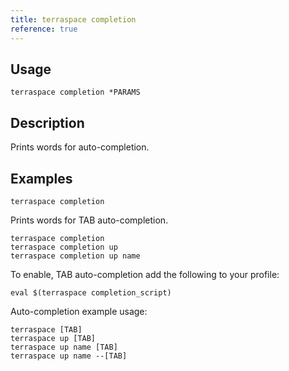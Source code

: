 ```yaml
---
title: terraspace completion
reference: true
---
```


## Usage

    terraspace completion *PARAMS

## Description

Prints words for auto-completion.

## Examples

    terraspace completion

Prints words for TAB auto-completion.

    terraspace completion
    terraspace completion up
    terraspace completion up name

To enable, TAB auto-completion add the following to your profile:

    eval $(terraspace completion_script)

Auto-completion example usage:

    terraspace [TAB]
    terraspace up [TAB]
    terraspace up name [TAB]
    terraspace up name --[TAB]



